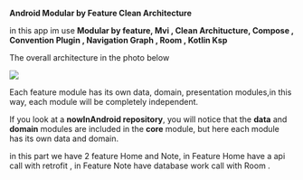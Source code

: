 **Android Modular by Feature Clean Architecture**

in this app im use
**Modular by feature, Mvi , Clean Architucture, Compose , Convention Plugin , Navigation Graph , Room , Kotlin Ksp**

The overall architecture in the photo below

<img src="https://s6.uupload.ir/files/sample2_ocvb.jpg" >

Each feature module has its own data, domain, presentation modules,in this way, each module will be completely independent.

If you look at a **nowInAndroid repository**, you will notice that the **data** and **domain** modules are included in the **core** module, but here each module has its own data and domain.

in this part we have 2 feature Home and Note,
in Feature Home have a api call with retrofit , in Feature Note have database work call with Room .


